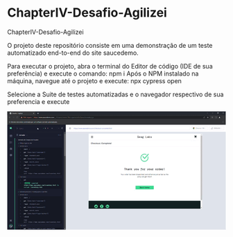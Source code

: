 # ChapterIV-Desafio-Agilizei
ChapterIV-Desafio-Agilizei

O projeto deste repositório consiste em uma demonstração de um teste automatizado end-to-end do site saucedemo.

Para executar o projeto, abra o terminal do Editor de código (IDE de sua preferência) e execute o comando:
npm i
Após o NPM instalado na máquina, navegue até o projeto e execute:
npx cypress open

Selecione a Suite de testes automatizadas e o navegador respectivo de sua preferencia e execute

<img src="Desafio-I-Agilizei - Google Chrome 2023-06-29 21-44-44.gif">
